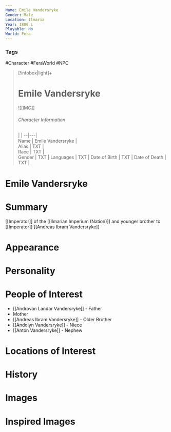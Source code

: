 ```yaml
---
Name: Emile Vandersryke
Gender: Male
Location: Ilmaria
Year: 1800 L
Playable: No
World: Fera
---
```


### Tags
#Character #FeraWorld #NPC 

> [!infobox|light]+  
> # Emile Vandersryke  
> ![[IMG]]  
> ###### Character Information
>  |   |
> --|---|  
> Name | Emile Vandersryke |  
> Alias | TXT |  
> Race | TXT |  
> Gender | TXT |
> Languages | TXT |
> Date of Birth | TXT |
> Date of Death | TXT |

# Emile Vandersryke

# Summary
[[Imperator]] of the [[Ilmarian Imperium (Nation)]] and younger brother to [[Imperator]] [[Andreas Ibram Vandersryke]]
# Appearance

# Personality

# People of Interest
- [[Androvan Landar Vandersryke]] - Father
- Mother
- [[Andreas Ibram Vandersryke]] - Older Brother
- [[Andolyn Vandersryke]] - Niece
- [[Anton Vandersryke]] - Nephew

# Locations of Interest

# History

# Images

# Inspired Images
